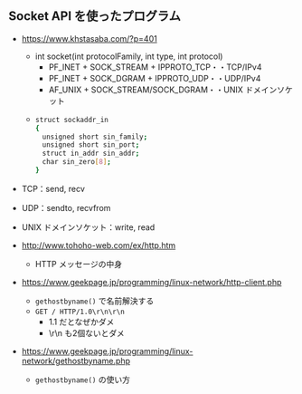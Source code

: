 ## Socket API を使ったプログラム

- https://www.khstasaba.com/?p=401
  - int socket(int protocolFamily, int type, int protocol)
    - PF_INET + SOCK_STREAM + IPPROTO_TCP・・TCP/IPv4
    - PF_INET + SOCK_DGRAM + IPPROTO_UDP・・UDP/IPv4
    - AF_UNIX + SOCK_STREAM/SOCK_DGRAM・・UNIX ドメインソケット
  - ```bash
    struct sockaddr_in
    {
    　unsigned short sin_family;
    　unsigned short sin_port;
    　struct in_addr sin_addr;
    　char sin_zero[8];
    }
    ```
- TCP：send, recv
- UDP：sendto, recvfrom
- UNIX ドメインソケット：write, read

- http://www.tohoho-web.com/ex/http.htm
  - HTTP メッセージの中身
- https://www.geekpage.jp/programming/linux-network/http-client.php
  - `gethostbyname()` で名前解決する
  - `GET / HTTP/1.0\r\n\r\n`
    - 1.1 だとなぜかダメ
    - \r\n も2個ないとダメ
- https://www.geekpage.jp/programming/linux-network/gethostbyname.php
  - `gethostbyname()` の使い方
  